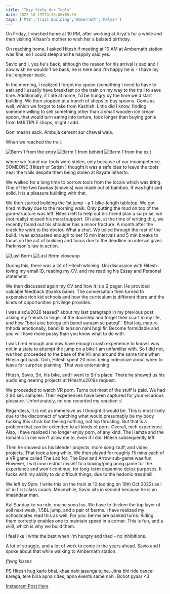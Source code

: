 ```yaml
---
title: "They Stole Our Tools"
date: 2022-10-19T13:36:06+05:30
tags: ['MTB','Trail Building','Ambernath','Kalyan']
---
```

On Friday, I reached home at 10 PM, after working at Arya's for a while and then visiting Vihaan's mother to wish her a belated birthday.

On reaching home, I asked Hitesh if meeting at 10 AM at Ambernath station was fine, so I could sleep and he happily said yes.

Savio and I, yes he's back, although the reason for his arrival is sad and I now wish he wouldn't be back, he is here and I'm happy he is - I have my trail engineer back.

In the morning, I realized I forgot my spoon (something I need to have to eat) and I usually have breakfast on the train on my way to the trail to save time. Additionally, if I ate at home, I'd be hungry by the time we'd start building. We then stopped at a bunch of shops to buy spoons. Gonis as well, which we forgot to take from Kashish. Little did I know, finding someone willing to sell something other than a small wooden ice cream spoon, that would turn eating into torture, took longer than buying gonis from MULTIPLE shops, might I add.

Goni means sack. Ambuja cement aur chawal wala.

When we reached the trail,

![Berm 1 from the entry](/images/15oct2022/1.avif.png)
![Berm 1 from behind](/images/15oct2022/2.avif.png)
![Berm 1 from the exit](/images/15oct2022/3.avif.png)

where we found our tools were stolen, only because of our incompetence. SOMEONE (Hitesh or Satish ) thought it was a safe idea to leave the tools near the trails despite them being stolen at Rayate hitherto.

We walked for a long time to borrow tools from the locals which was tiring. One of the two fawdas (shovels) was made out of bamboo. It was light and solid. It is a pleasure building with that.

We then started building the 1st jump - a 1-bike-length tabletop. We got tired midway due to the morning walk. Only putting the mud on top of the goni-structure was left. Hitesh left to help out his friend plan a surprise, we (not really) missed his moral support. Oh also, at the time of writing this, we recently found out his shoulder has a minor fracture. A month after the crack he went to the doctor. What a chut. We toiled through the rest of the build. I was exhausted enough to set 15 min intervals and 5 min breaks to focus on the act of building and focus due to the deadline an interval gives. Parkinson's law in action.

![Last Berm](/images/15oct2022/4.avif.png)
![Last Berm closeuop](/images/15oct2022/5.avif.png)

During this, there was a lot of Hitesh whining, Uni discussion with Hitesh loving my email ID, reading my CV,  and me reading his Essay and Personal statement.

We then discussed again my CV and how it is a 2 pager. He provided valuable feedback (thanks babe). The conversation then turned to expensive rich kid schools and how the curriculum is different there and the kinds of opportunities privilege provides.

I was also\u2026 teased? about my last paragraph in my previous post asking my friends to linger at the doorstep and forget their scarf in my life, and how "bhai aise bolega toh bandi aaraam se pategi''. Bhai log, mature thhoda emotionally, bandi ki tension nahi hogi fir. Become formidable and you will have more pussy than you know what to do with.

I was tired enough and now have enough crash experience to know I was not in a state to attempt the jump on a bike I am unfamiliar with. So I did not, we then proceeded to the base of the hill and around the same time when Hitesh got back. Ooh, Hitesh spent 20 mins being indecisive about when to leave for surprise planning. That was entertaining

Hitesh, Savio, Sri, his bike, and I went to Sri's place. There he showed us his audio engineering projects at Hitesh\u2019s request.

We proceeded to watch VR porn. Turns out most of the stuff is paid. We had 2 90 sec samples. Their experiences have been captured for your vicarious pleasure. Unfortunately, no one recorded my reaction :(

Regardless, it is not as immersive as I thought it would be. This is most likely due to the disconnect of watching what would presumably be my body fucking this chick but feeling nothing, not hip thrusting. But that is a problem that can be extended to all kinds of porn. Overall, meh experience. Also, I have realized I no longer enjoy porn, of any kind.  The Hamza and the romantic in me won't allow me to, even if I did. Hitesh subsequently left.

Then he showed us his blender projects, more song stuff, and video projects. That took a long while. We then played for roughly 15 mins each of a VR game called The Lab for. The Bow and Arrow sub-game was fun. However, I will now restrict myself to a boxing/ping pong game for the experience and won't continue, for long-term dopamine detox purposes. It fucks with my ability to do difficult things, due to the hedonic treadmill.

We left by 9pm. I write this on the train at 10 (editing on 19th Oct 2022) as I sit in first class coach. Meanwhile, Savio sits in second because he is an imaandaar man.

Kal Sunday ko no ride, mujhe sona hai. We have to thicken the top layer of soil next week, 1.5BL jump, and a pair of berms. I have realized my schoolmates read this as well. For you: berms are banked turns. Riding them correctly enables one to maintain speed in a corner. This is fun, and a skill, which is why we build them.

I feel like I write the best when I'm hungry and tired - no inhibitions.

A lot of struggle, and a lot of work to come in the years ahead. Savio and I spoke about that while walking to Ambernath station.

*flying kisses*

PS Hitesh hug karle bhai, khaa nahi jaaunga tujhe. Jitna bhi ride cancel karega, tere bina apna rides, apna events same nahi. Bohot pyaar <3

[Instagram Post Here](https://www.instagram.com/p/Cj4yoLKtmk5/)
